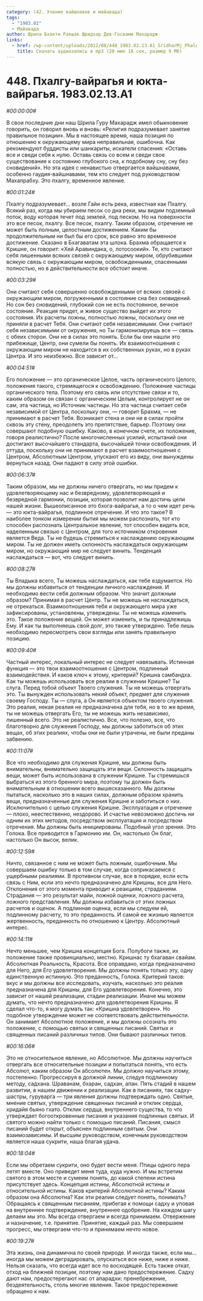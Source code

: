 ```yaml
---
category: (42. Учение вайшнавов и майавада)
tags:
  - "1983.02"
  - Майавада
author: Шрила Бхакти Ракшак Шридхар Дев-Госвами Махарадж
links:
  - href: /wp-content/uploads/2012/08/448_1983.02.13.A1_SridharMj_Phalgu-vayragya_i_yukta-vayragya.mp3
    title: Скачать аудиозапись в mp3 (20 мин 18 сек, размер 9 Мб)
---
```


# 448. Пхалгу-вайрагья и юкта-вайрагья. 1983.02.13.A1

*#00:00:00#*

В свои последние дни наш Шрила Гуру Махарадж имел обыкновение говорить, он говорил вновь и вновь: «Религия подразумевает занятие правильное позиции». Мы в настоящее время, наша позиция по отношению к окружающему мира неправильная, ошибочна. Как рекомендуют буддисты или шанкариты, искатели спасения: «Оставь все и сведи себя к нулю. Оставь связь со всем и сведи свое существование к состоянию глубокого сна, к подобному сну, сну без сновидений». Но эта идея с ненавистью отвергается вайшнавами, особенно гаудия-вайшнавами, тем кто следует под руководством Махапрабху. Это пхалгу, временное явление.

*#00:01:24#*

Пхалгу подразумевает… возле Гайи есть река, известная как Пхалгу. Всякий раз, когда мы убираем песок со дна реки, мы видим подземный поток, воду которая течет под землей, под песком. Но на поверхности это все песок, пхалгу. Все песок, пхалгу. Таким образом, отречение не может быть полным, целостным достижением. Каким бы продолжительным ни был бы его срок, все равно это временное достижение. Сказано в Бхагаватам эта шлока. Брахма обращается к Кришне, он говорит: «Хей Аравиндака, о, лотосоокий». Те, кто считают себя лишенными всяких связей с окружающему миром, обрубившими всякую связь с окружающим миром, освобожденными, спасенными полностью, но в действительности все обстоит иначе.

*#00:03:29#*

Они считают себя совершенно освобожденными от всяких связей с окружающим миром, погруженными в состояние сна без сновидений. Но сон без сновидений, глубокий сон не есть постоянное, вечное состояние. Реакция придет, и живое существо выйдет их этого состояния. Их расчеты ложны, полностью ложны, поскольку они не приняли в расчет Тебя. Они считают себя независимыми. Они считают себя независимыми от окружения, но Ты гармонизируешь все — связь с обеих сторон. Они не в силах это понять. Если бы они нашли это прибежище, Центр, они сумели бы понять. Их взаимоотношения с окружающим миром не находится в их собственных руках, но в руках Центра. И это неизбежно. Все зависит от…

*#00:04:51#*

Его положение — это органическое Целое, часть органического Целого, положения такого, стремящегося к освобождению. Положение частицы органического тела. Поэтому его связь или отсутствие связи и то, каким образом он связан с органическим Целым, контролирует не он сам, эта частица, но Источник частицы. Но эта частица считает себя независимой от Центра, поскольку они, — говорит Брахма, — не принимают в расчет Тебя. Возникает стена и они не в силах пройти сквозь эту стену, преодолеть это препятствие, барьер. Поэтому они совершают подобную ошибку. Каково, в конечном счете, их положение, говоря реалистично? После многочисленных усилий, испытаний они достигают высочайшего стандарта, высочайшей точки освобождения. И оттуда, поскольку они не принимают в расчет взаимоотношения с Центром, Абсолютным Центром, упускают его из виду, они вынуждены вернуться назад. Они падают в силу этой ошибки.

*#00:06:37#*

Таким образом, мы не должны ничего отвергать, но мы придем к удовлетворяющему нас и безвредному, удовлетворяющей и безвредной гармонии, позиции, которая позволит нам достичь цели нашей жизни. Вышеописанное это бхога-вайрагья, а то о чем идет речь — это юкта-вайрагья, подлинное отречение. И что это такое? В наиболее тонком измерении бытия мы можем распознать, тот кто способен распознать Центральное явление, тот способен видеть все, наделенным связью с Центром, для того источником откровения является Веда. Ты не будешь стремиться к наслаждению окружающим миром. Ты не должен иметь склонность наслаждаться окружающим миром, но окружающий мир не следует винить. Тенденция наслаждаться — вот, что следует винить.

*#00:08:27#*

Ты Владыка всего, Ты можешь наслаждаться, как тебе вздумается. Но мы должны избавиться от тенденции личного наслаждения. И необходимо вести себя должным образом. Что значит должным образом? Принимая в расчет Центр. Ты не можешь не наслаждаться, не отрекаться. Взаимоотношения тебя и окружающего мира уже зафиксированы, установлены, утверждены. Ты не можешь изменить это. Такое положение вещей. Он может изменить, и ты принадлежишь Ему. И как ты выполняешь свой долг, это также утверждено. Тебе лишь необходимо пересмотреть свои взгляды или занять правильную позицию.

*#00:09:40#*

Частный интерес, локальный интерес не следует навязывать. Истинная функция — это твои взаимоотношения с Центром, подлинный взаимодействия. И каков ключ к этому, критерий? Кришна самбандха. Как ты можешь использовать все реалии в служении Кришне? Ты слуга. Перед тобой объект Твоего служения. Ты не можешь отвергать это. Ты вынужден использовать некий объект, предмет для служения своему Господу. Ты — слуга, а Он является объектом твоего служения. Это реалия, некая реалия не предназначена для тебя, но в то же время, ты не можешь отвергать Его, ты не можешь жить независимо, лишенный всего. Это не реалистично. Все, что полезно, все, что благотворно для служения Господу, мы должны заботиться об этих вещах, об этих реалиях, чтобы они не были утрачены, не были преданы забвению.

*#00:11:07#*

Все что необходимо для служения Кришне, мы должны быть внимательны, внимательно защищать эти вещи. Склонность защищать вещи, может быть использована в служении Кришне. Ты стремишься выбраться из этого бренного мира, поэтому ты должен быть внимательным в отношении всего вышесказанного. Мы должны пытаться, насколько это в наших силах, должным образом хранить вещи, предназначенные для служения Кришне и заботиться о них. Исключительно с целью служения Кришне. Эксплуатация и отречение — плохо, неестественно, нездорово. И счастье невозможно достичь ни одним их этих методов, посредством эксплуатация и посредством отречения. Мы должны быть инициированы. Подобный угол зрения. Это Голока. Все приводится в Гармонию им. Он, настолько Он благ, настолько Он высок, велик.

*#00:12:59#*

Ничто, связанное с ним не может быть ложным, ошибочным. Мы совершаем ошибку только в том случае, когда соприкасаемся с ущербными реалиями. В противном случае, все в порядке, если есть связь с Ним, если это нечто предназначено для Кришны, все для Него. Отклонения от этого момента приводит к реакциям, страданиям. Страдания — это результат майи, ложной оценки, ложного расчета, ложного представления. Мы должны избавиться от этих ложных расчетов и оценок. А подлинная оценка, если мы следуем ей, подлинному расчету, то это преданность. И самой ее жизнью является жертвенность, преданность по отношению к Центру. Абсолютный интерес.

*#00:14:11#*

Нечто меньшее, чем Кришна концепция Бога. Полубоги также, их положение также провинциально, местно. Кришнас ту бхагаван свайам. Абсолютная Реальность, Красота. Все оправдано, когда предназначено для Него, для Его удовлетворения. Мы должны понять только эту, одну единственную истинную. Это преданность, Голока. Критерий таков: вкус и мы должны все исследовать, изучать, насколько это реалия предназначена для Кришны, для Его удовлетворения. Конечно, это зависит от нашей реализации, стадии реализации. Иначе мы можем думать, что нечто предназначено для удовлетворения Кришны. Я сделал что-то, я могу думать так: «Кришна удовлетворен». Но подобное утверждение может не соответствовать действительности. Он занимает Абсолютное положение, и мы должны осознать это положение, с помощью святых и священных писаний. Святых и священных писаний различных типов. Они бывают различных типов.

*#00:16:06#*

Это не относительное явление, но Абсолютное. Мы должны научиться отвергать все относительные позиции и попытаться понять, что есть Абсолют, каким образом Он абсолютен. Мы должно научиться этому, постепенно. Прогрессируя в должной линии, следуя подлинному методу, садхана. Шраванам, бхаран, садхан, апан. Пять стадий в нашем развитии, в нашем движении к реализации. Как в писаниях, так садху-шастры, гуруварга — три явления должны подтверждать одно. Святые, мнение святых, утверждение священных писаний и отклик сердца, хридайя бьяно гхато. Отклик сердца, внутреннего существа, то что утверждает богооткровенные писания и указания подлинных святых. И святого можно найти только с помощью писаний. Писания, смысл писаний будет открыт, объяснен подлинным святым. Они взаимозависимы. И высшим руководством, конечным руководством является наша сукрити, наша благая удача.

*#00:18:04#*

Если мы обретаем сукрити, оно будет вести меня. Птицы одного пера летят вместе. Оно приведет меня туда, куда нужно. И мы встретим святого в этом месте и сумеем понять, до какой степени истина присутствует здесь. Концепция истины, Абсолютной истины и относительной истины. Каков критерий Абсолютной истины? Каким образом она Абсолютна? Как эти реалии следует понять, понимать? Обращаясь к священным писаниям, прибегая к помощи садху и уповая на внутреннее подтверждение, внутреннее одобрение. На каждом шагу делаем мы это. Мы всегда отвергаем и всегда принимаем. Отвержение и назначение, т.е. принятие. Принятие, каждый раз. Мы совершаем прогресс, мы отвергаем что-то и принимаем нечто новое.

*#00:19:27#*

Эта жизнь, она динамична по своей природе. И иногда также, если мы… иногда мы можем деградировать, опускаться все ниже, ниже и ниже. Нельзя сказать, что всегда идет все по восходящей. Есть также откат, отход на ближней позиции, поэтому нам дано предостережение. Садху дают нам, предостерегают нас от апарадхи: пренебрежение, бездеятельность, столь многие явления. Такое предостережение обращено к нам.

